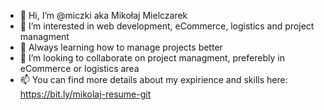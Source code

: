 - 👋 Hi, I’m @miczki aka Mikołaj Mielczarek
- 👀 I’m interested in web development, eCommerce, logistics and project managment
- 🌱 Always learning how to manage projects better
- 💞️ I’m looking to collaborate on project managment, preferebly in eCommerce or logistics area
- 📫 You can find more details about my expirience and skills here: https://bit.ly/mikolaj-resume-git
